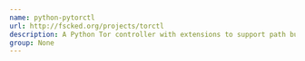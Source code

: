 ```yaml
---
name: python-pytorctl
url: http://fscked.org/projects/torctl
description: A Python Tor controller with extensions to support path building and various constraints on node and path selection, as well as statistics gathering.
group: None
---
```

